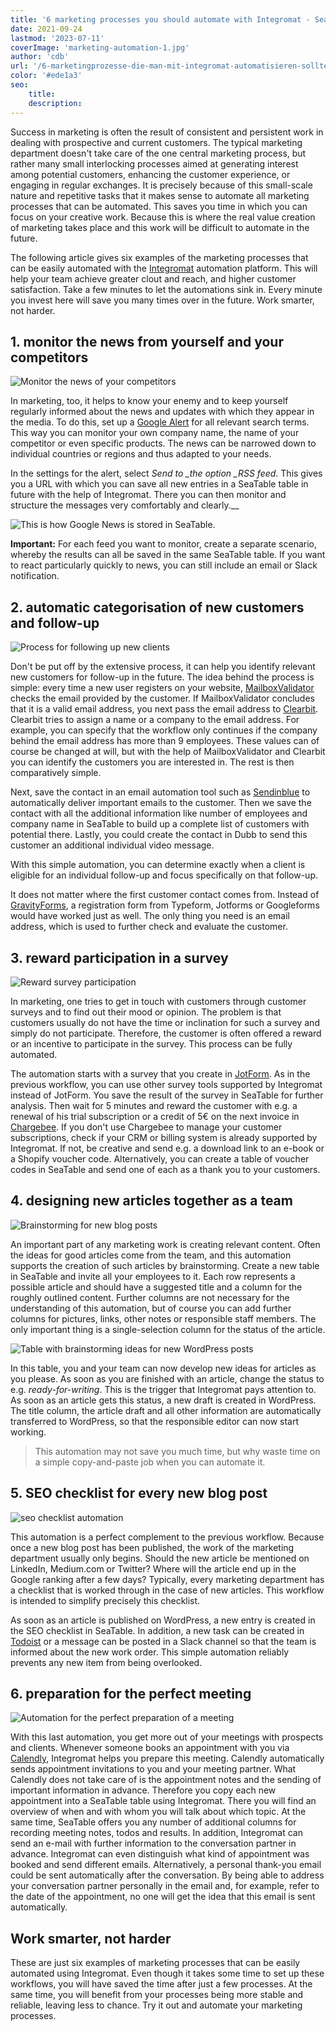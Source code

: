 ```yaml
---
title: '6 marketing processes you should automate with Integromat - SeaTable'
date: 2021-09-24
lastmod: '2023-07-11'
coverImage: 'marketing-automation-1.jpg'
author: 'cdb'
url: '/6-marketingprozesse-die-man-mit-integromat-automatisieren-sollte'
color: '#ede1a3'
seo:
    title:
    description:
---
```


Success in marketing is often the result of consistent and persistent work in dealing with prospective and current customers. The typical marketing department doesn't take care of the one central marketing process, but rather many small interlocking processes aimed at generating interest among potential customers, enhancing the customer experience, or engaging in regular exchanges. It is precisely because of this small-scale nature and repetitive tasks that it makes sense to automate all marketing processes that can be automated. This saves you time in which you can focus on your creative work. Because this is where the real value creation of marketing takes place and this work will be difficult to automate in the future.

The following article gives six examples of the marketing processes that can be easily automated with the [Integromat](https://integromat.io/) automation platform. This will help your team achieve greater clout and reach, and higher customer satisfaction. Take a few minutes to let the automations sink in. Every minute you invest here will save you many times over in the future. Work smarter, not harder.

## 1\. monitor the news from yourself and your competitors

![Monitor the news of your competitors](monitor-the-news-of-your-competition-711x290.png)

In marketing, too, it helps to know your enemy and to keep yourself regularly informed about the news and updates with which they appear in the media. To do this, set up a [Google Alert](https://www.google.de/alerts) for all relevant search terms. This way you can monitor your own company name, the name of your competitor or even specific products. The news can be narrowed down to individual countries or regions and thus adapted to your needs.

In the settings for the alert, select _Send to \_the option \_RSS feed_. This gives you a URL with which you can save all new entries in a SeaTable table in future with the help of Integromat. There you can then monitor and structure the messages very comfortably and clearly.\_\_

![This is how Google News is stored in SeaTable.](google-news-seatable.png)

**Important:** For each feed you want to monitor, create a separate scenario, whereby the results can all be saved in the same SeaTable table. If you want to react particularly quickly to news, you can still include an email or Slack notification.

## 2\. automatic categorisation of new customers and follow-up

![Process for following up new clients](follow-up-on-customers.png)

Don't be put off by the extensive process, it can help you identify relevant new customers for follow-up in the future. The idea behind the process is simple: every time a new user registers on your website, [MailboxValidator](https://www.mailboxvalidator.com/) checks the email provided by the customer. If MailboxValidator concludes that it is a valid email address, you next pass the email address to [Clearbit](https://clearbit.com/). Clearbit tries to assign a name or a company to the email address. For example, you can specify that the workflow only continues if the company behind the email address has more than 9 employees. These values can of course be changed at will, but with the help of MailboxValidator and Clearbit you can identify the customers you are interested in. The rest is then comparatively simple.

Next, save the contact in an email automation tool such as [Sendinblue](https://de.sendinblue.com/) to automatically deliver important emails to the customer. Then we save the contact with all the additional information like number of employees and company name in SeaTable to build up a complete list of customers with potential there. Lastly, you could create the contact in Dubb to send this customer an additional individual video message.

With this simple automation, you can determine exactly when a client is eligible for an individual follow-up and focus specifically on that follow-up.

It does not matter where the first customer contact comes from. Instead of [GravityForms](https://www.gravityforms.com/), a registration form from Typeform, Jotforms or Googleforms would have worked just as well. The only thing you need is an email address, which is used to further check and evaluate the customer.

## 3\. reward participation in a survey

![Reward survey participation](incentive-for-a-survey.png)

In marketing, one tries to get in touch with customers through customer surveys and to find out their mood or opinion. The problem is that customers usually do not have the time or inclination for such a survey and simply do not participate. Therefore, the customer is often offered a reward or an incentive to participate in the survey. This process can be fully automated.

The automation starts with a survey that you create in [JotForm](https://jotform.com/). As in the previous workflow, you can use other survey tools supported by Integromat instead of JotForm. You save the result of the survey in SeaTable for further analysis. Then wait for 5 minutes and reward the customer with e.g. a renewal of his trial subscription or a credit of 5€ on the next invoice in [Chargebee](https://www.chargebee.com/). If you don't use Chargebee to manage your customer subscriptions, check if your CRM or billing system is already supported by Integromat. If not, be creative and send e.g. a download link to an e-book or a Shopify voucher code. Alternatively, you can create a table of voucher codes in SeaTable and send one of each as a thank you to your customers.

## 4\. designing new articles together as a team

![Brainstorming for new blog posts](brainstorm-new-blog-posts-711x317.png)

An important part of any marketing work is creating relevant content. Often the ideas for good articles come from the team, and this automation supports the creation of such articles by brainstorming. Create a new table in SeaTable and invite all your employees to it. Each row represents a possible article and should have a suggested title and a column for the roughly outlined content. Further columns are not necessary for the understanding of this automation, but of course you can add further columns for pictures, links, other notes or responsible staff members. The only important thing is a single-selection column for the status of the article.

![Table with brainstorming ideas for new WordPress posts](brainstorming-to-wordpress.png)

In this table, you and your team can now develop new ideas for articles as you please. As soon as you are finished with an article, change the status to e.g. _ready-for-writing_. This is the trigger that Integromat pays attention to. As soon as an article gets this status, a new draft is created in WordPress. The title column, the article draft and all other information are automatically transferred to WordPress, so that the responsible editor can now start working.

> This automation may not save you much time, but why waste time on a simple copy-and-paste job when you can automate it.

## 5\. SEO checklist for every new blog post

![seo checklist automation](seo-checklist-automation-711x234.png)

This automation is a perfect complement to the previous workflow. Because once a new blog post has been published, the work of the marketing department usually only begins. Should the new article be mentioned on LinkedIn, Medium.com or Twitter? Where will the article end up in the Google ranking after a few days? Typically, every marketing department has a checklist that is worked through in the case of new articles. This workflow is intended to simplify precisely this checklist.

As soon as an article is published on WordPress, a new entry is created in the SEO checklist in SeaTable. In addition, a new task can be created in [Todoist](https://todoist.com/) or a message can be posted in a Slack channel so that the team is informed about the new work order. This simple automation reliably prevents any new item from being overlooked.

## 6\. preparation for the perfect meeting

![Automation for the perfect preparation of a meeting](meeting-preparation-711x192.png)

With this last automation, you get more out of your meetings with prospects and clients. Whenever someone books an appointment with you via [Calendly](https://calendly.com/), Integromat helps you prepare this meeting. Calendly automatically sends appointment invitations to you and your meeting partner. What Calendly does not take care of is the appointment notes and the sending of important information in advance. Therefore you copy each new appointment into a SeaTable table using Integromat. There you will find an overview of when and with whom you will talk about which topic. At the same time, SeaTable offers you any number of additional columns for recording meeting notes, todos and results. In addition, Integromat can send an e-mail with further information to the conversation partner in advance. Integromat can even distinguish what kind of appointment was booked and send different emails. Alternatively, a personal thank-you email could be sent automatically after the conversation. By being able to address your conversation partner personally in the email and, for example, refer to the date of the appointment, no one will get the idea that this email is sent automatically.

## Work smarter, not harder

These are just six examples of marketing processes that can be easily automated using Integromat. Even though it takes some time to set up these workflows, you will have saved the time after just a few processes. At the same time, you will benefit from your processes being more stable and reliable, leaving less to chance. Try it out and automate your marketing processes.
